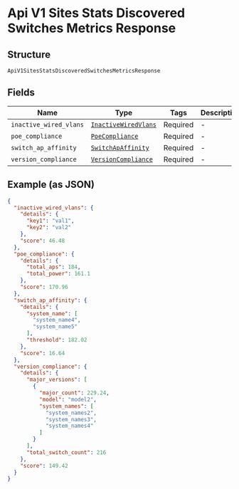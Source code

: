 
# Api V1 Sites Stats Discovered Switches Metrics Response

## Structure

`ApiV1SitesStatsDiscoveredSwitchesMetricsResponse`

## Fields

| Name | Type | Tags | Description |
|  --- | --- | --- | --- |
| `inactive_wired_vlans` | [`InactiveWiredVlans`](../../doc/models/inactive-wired-vlans.md) | Required | - |
| `poe_compliance` | [`PoeCompliance`](../../doc/models/poe-compliance.md) | Required | - |
| `switch_ap_affinity` | [`SwitchApAffinity`](../../doc/models/switch-ap-affinity.md) | Required | - |
| `version_compliance` | [`VersionCompliance`](../../doc/models/version-compliance.md) | Required | - |

## Example (as JSON)

```json
{
  "inactive_wired_vlans": {
    "details": {
      "key1": "val1",
      "key2": "val2"
    },
    "score": 46.48
  },
  "poe_compliance": {
    "details": {
      "total_aps": 184,
      "total_power": 161.1
    },
    "score": 170.96
  },
  "switch_ap_affinity": {
    "details": {
      "system_name": [
        "system_name4",
        "system_name5"
      ],
      "threshold": 182.02
    },
    "score": 16.64
  },
  "version_compliance": {
    "details": {
      "major_versions": [
        {
          "major_count": 229.24,
          "model": "model2",
          "system_names": [
            "system_names2",
            "system_names3",
            "system_names4"
          ]
        }
      ],
      "total_switch_count": 216
    },
    "score": 149.42
  }
}
```

